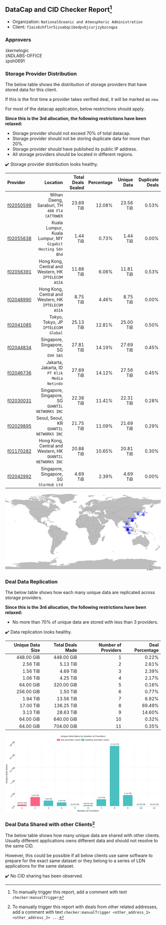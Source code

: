 ## DataCap and CID Checker Report[^1]
 - Organization: `NationalOceanic and Atmospheric Administration`
 - Client: `f1ais6zhflnr5izuabqcibedpvbjcurjzybzcnqpa`
### Approvers
`1`kernelogic<br/>`1`NDLABS-OFFICE<br/>`1`psh0691

### Storage Provider Distribution
The below table shows the distribution of storage providers that have stored data for this client.

If this is the first time a provider takes verified deal, it will be marked as `new`.

For most of the datacap application, below restrictions should apply.

**Since this is the 3rd allocation, the following restrictions have been relaxed:**
 - Storage provider should not exceed 70% of total datacap.
 - Storage provider should not be storing duplicate data for more than 20%.
 - Storage provider should have published its public IP address.
 - All storage providers should be located in different regions.

✔️ Storage provider distribution looks healthy.

| Provider                                              |                                                      Location | Total Deals Sealed | Percentage | Unique Data | Duplicate Deals |
| :---------------------------------------------------- | ------------------------------------------------------------: | -----------------: | ---------: | ----------: | --------------: |
| [f02050599](https://filfox.info/en/address/f02050599) |              Wihan Daeng, Saraburi, TH<br/>`408 Fl4 CATTOWER` |          23.69 TiB |     12.08% |   23.56 TiB |           0.53% |
| [f02055638](https://filfox.info/en/address/f02055638) |  Kuala Lumpur, Kuala Lumpur, MY<br/>`Gigabit Hosting Sdn Bhd` |           1.44 TiB |      0.73% |    1.44 TiB |           0.00% |
| [f02056391](https://filfox.info/en/address/f02056391) |       Hong Kong, Central and Western, HK<br/>`IPTELECOM ASIA` |          11.88 TiB |      6.06% |   11.81 TiB |           0.53% |
| [f02048990](https://filfox.info/en/address/f02048990) |       Hong Kong, Central and Western, HK<br/>`IPTELECOM ASIA` |           8.75 TiB |      4.46% |    8.75 TiB |           0.00% |
| [f02041085](https://filfox.info/en/address/f02041085) |                       Tokyo, Tokyo, JP<br/>`IPTELECOM Global` |          25.13 TiB |     12.81% |   25.00 TiB |           0.50% |
| [f02044834](https://filfox.info/en/address/f02044834) |                        Singapore, Singapore, SG<br/>`OVH SAS` |          27.81 TiB |     14.19% |   27.69 TiB |           0.45% |
| [f02046736](https://filfox.info/en/address/f02046736) |              Jakarta, Jakarta, ID<br/>`PT Klik Media Netindo` |          27.69 TiB |     14.12% |   27.56 TiB |           0.45% |
| [f02030031](https://filfox.info/en/address/f02030031) |           Singapore, Singapore, SG<br/>`QUANTIL NETWORKS INC` |          22.38 TiB |     11.41% |   22.31 TiB |           0.28% |
| [f02029895](https://filfox.info/en/address/f02029895) |                   Seoul, Seoul, KR<br/>`QUANTIL NETWORKS INC` |          21.75 TiB |     11.09% |   21.69 TiB |           0.29% |
| [f01170282](https://filfox.info/en/address/f01170282) | Hong Kong, Central and Western, HK<br/>`QUANTIL NETWORKS INC` |          20.88 TiB |     10.65% |   20.81 TiB |           0.30% |
| [f02042992](https://filfox.info/en/address/f02042992) |                    Singapore, Singapore, SG<br/>`StarHub Ltd` |           4.69 TiB |      2.39% |    4.69 TiB |           0.00% |

<img src="https://raw.githubusercontent.com/data-preservation-programs/filplus-checker-assets/main/filecoin-project/filecoin-plus-large-datasets/issues/1650/1678952565991.png"/>

### Deal Data Replication
The below table shows how each many unique data are replicated across storage providers.


**Since this is the 3rd allocation, the following restrictions have been relaxed:**
- No more than 70% of unique data are stored with less than 3 providers.

✔️ Data replication looks healthy.

| Unique Data Size | Total Deals Made | Number of Providers | Deal Percentage |
| ---------------: | ---------------: | ------------------: | --------------: |
|       448.00 GiB |       448.00 GiB |                   1 |           0.22% |
|         2.56 TiB |         5.13 TiB |                   2 |           2.61% |
|         1.56 TiB |         4.69 TiB |                   3 |           2.39% |
|         1.06 TiB |         4.25 TiB |                   4 |           2.17% |
|        64.00 GiB |       320.00 GiB |                   5 |           0.16% |
|       256.00 GiB |         1.50 TiB |                   6 |           0.77% |
|         1.94 TiB |        13.56 TiB |                   7 |           6.92% |
|        17.00 TiB |       136.25 TiB |                   8 |          69.49% |
|         3.13 TiB |        28.63 TiB |                   9 |          14.60% |
|        64.00 GiB |       640.00 GiB |                  10 |           0.32% |
|        64.00 GiB |       704.00 GiB |                  11 |           0.35% |

<img src="https://raw.githubusercontent.com/data-preservation-programs/filplus-checker-assets/main/filecoin-project/filecoin-plus-large-datasets/issues/1650/1678952566722.png"/>

### Deal Data Shared with other Clients[^3]
The below table shows how many unique data are shared with other clients.
Usually different applications owns different data and should not resolve to the same CID.

However, this could be possible if all below clients use same software to prepare for the exact same dataset or they belong to a series of LDN applications for the same dataset.

✔️ No CID sharing has been observed.

[^1]: To manually trigger this report, add a comment with text `checker:manualTrigger`

[^2]: Deals from those addresses are combined into this report as they are specified with `checker:manualTrigger`

[^3]: To manually trigger this report with deals from other related addresses, add a comment with text `checker:manualTrigger <other_address_1> <other_address_2> ...`
